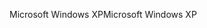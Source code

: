 <span data-ttu-id="9cf51-101">Microsoft Windows XP</span><span class="sxs-lookup"><span data-stu-id="9cf51-101">Microsoft Windows XP</span></span>